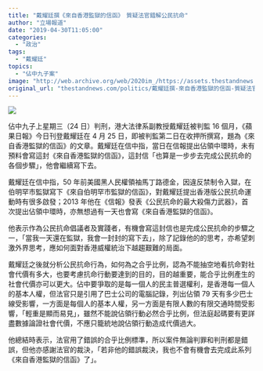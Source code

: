 ```yaml
---
title: "戴耀廷撰《來自香港監獄的信函》　質疑法官錯解公民抗命"
author: "立場報道"
date: "2019-04-30T11:05:00"
categories:
  - "政治"
tags:
  - "戴耀廷"
topics:
  - "佔中九子案"
image: "http://web.archive.org/web/2020im_/https://assets.thestandnews.com/media/photos/benny-01_aw6Ue.png"
original_url: "thestandnews.com/politics/戴耀廷撰-來自香港監獄的信函-質疑法官錯解公民抗命"
---
```

![](http://web.archive.org/web/2020im_/https://assets.thestandnews.com/media/photos/benny-01_aw6Ue.png)

佔中九子上星期三（24 日）判刑，港大法律系副教授戴耀廷被判監 16 個月，《蘋果日報》今日刊登戴耀廷在 4 月 25 日，即被判監第二日在收押所撰寫，題為《來自香港監獄的信函》的文章。戴耀廷在信中指，當日在信報提出佔領中環時，未有預料會寫這封《來自香港監獄的信函》，這封信「也算是一步步去完成公民抗命的各個步驟」，他會繼續寫下去。

戴耀廷在信中指，50 年前美國黑人民權領袖馬丁路德金，因違反禁制令入獄，在伯明罕市監獄寫下《來自伯明罕市監獄的信函》，對戴耀廷提出香港版公民抗命運動時有很多啟發；2013 年他在《信報》發表《公民抗命的最大殺傷力武器》，首次提出佔領中環時，亦無想過有一天也會寫《來自香港監獄的信函》。

他表示作為公民抗命倡議者及實踐者，有機會寫這封信也是完成公民抗命的步驟之一，「當我一天還在監獄，我會一封封的寫下去」，除了記錄他的的思考，亦希望刺激外界思考，應如何面對香港威權統治下越趨艱難的局面。

戴耀廷之後就分析公民抗命行為，如何為之合乎比例，認為不能抽空地看抗命對社會代價有多大，也要考慮抗命行動要達到的目的，目的越重要，能合乎比例產生的社會代價亦可以更大。佔中要爭取的是每一個人的民主普選權利，是香港每一個人的基本人權，但法官只是引用了巴士公司的電腦記錄，列出佔領 79 天有多少巴士線受影響，一方面是每個人的基本人權，另一方面是有限人數的有限交通時間受影響，「輕重是顯而易見」，雖然不能說佔領行動必然合乎比例，但法庭起碼要有更詳盡數據論證社會代價，不應只籠統地說佔領行動造成代價過大。

他總結時表示，法官用了錯誤的合乎比例標準，所以案件無論判罪和判刑都是錯誤，但他亦感謝法官的裁決，「若非他的錯誤裁決，我也不會有機會去完成此系列《來自香港監獄的信函》了」。
